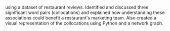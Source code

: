 using a dataset of restaurant reviews. Identified and discussed three significant word pairs (collocations) and 
explained how understanding these associations could benefit a restaurant's marketing team. Also created a 
visual representation of the collocations using Python and a network graph.
